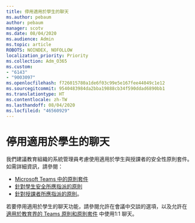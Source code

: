 ```yaml
---
title: 停用適用於學生的聊天
ms.author: pebaum
author: pebaum
manager: scotv
ms.date: 08/04/2020
ms.audience: Admin
ms.topic: article
ROBOTS: NOINDEX, NOFOLLOW
localization_priority: Priority
ms.collection: Adm_O365
ms.custom:
- "6143"
- "9003097"
ms.openlocfilehash: f726015780a1de6f03c99e5e167fee44049c1e12
ms.sourcegitcommit: 9540483984da2bba19888cb34f590ddad6890bb1
ms.translationtype: HT
ms.contentlocale: zh-TW
ms.lasthandoff: 08/04/2020
ms.locfileid: "46560929"
---
```

# <a name="disable-chat-for-students"></a>停用適用於學生的聊天

我們建議教育組織的系統管理員考慮使用適用於學生與授課者的安全性原則套件。 如需詳細資訊，請參閱：

- [Microsoft Teams 中的原則套件](https://docs.microsoft.com/microsoftteams/policy-packages-edu#policy-packages-in-microsoft-teams)
- [針對學生安全所應指派的原則](https://docs.microsoft.com/microsoftteams/policy-packages-edu#policies-that-should-be-assigned-for-student-safety)
- [針對授課者所應指派的原則](https://docs.microsoft.com/microsoftteams/policy-packages-edu#policies-that-should-be-assigned-for-educators)。 

若要停用適用於學生的聊天功能，請參閱允許在會議中交談的選項，以及允許在 [ 適用於教育界的 Teams 原則和原則套件](https://docs.microsoft.com/microsoftteams/policy-packages-edu) 中使用1:1 聊天。